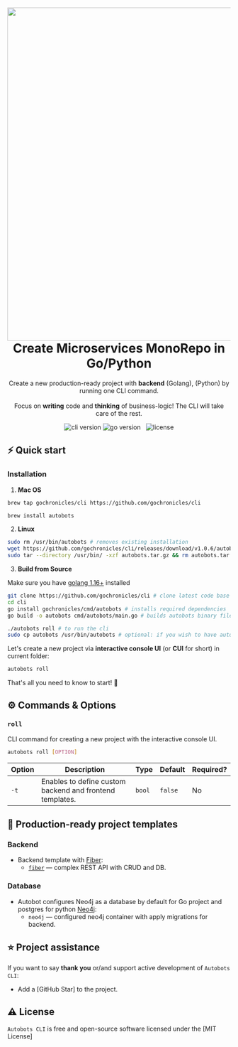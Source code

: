 <h1 align="center">
  <img src="https://res.cloudinary.com/gochronicles/image/upload/v1624670043/autobots_vfwwcx.png" width="750px"/><br/>
  Create Microservices MonoRepo in Go/Python
</h1>
<p align="center">Create a new production-ready project with <b>backend</b> (Golang), (Python) by running one CLI command.<br/><br/>Focus on <b>writing</b> code and <b>thinking</b> of business-logic! The CLI will take care of the rest.</p>

<p align="center"><img src="https://img.shields.io/badge/version-v1.0.6-blue?style=for-the-badge&logo=none" alt="cli version" /></a>&nbsp;<img src="https://img.shields.io/badge/Go-1.16+-00ADD8?style=for-the-badge&logo=go" alt="go version" /></a>&nbsp;</a>&nbsp;</a>&nbsp;<img src="https://img.shields.io/badge/license-MIT-red?style=for-the-badge&logo=none" alt="license" /></p>

## ⚡️ Quick start

### Installation

1. **Mac OS**

```bash
brew tap gochronicles/cli https://github.com/gochronicles/cli
```
```bash
brew install autobots
```

2. **Linux**

```bash
sudo rm /usr/bin/autobots # removes existing installation
wget https://github.com/gochronicles/cli/releases/download/v1.0.6/autobots_1.0.6_Linux_x86_64.tar.gz -O autobots.tar.gz # download latest binary from Github
sudo tar --directory /usr/bin/ -xzf autobots.tar.gz && rm autobots.tar.gz # extract in /usr/bin/directory
```

3. **Build from Source**

Make sure you have [golang 1.16+](https://golang.org/doc/install) installed

```bash
git clone https://github.com/gochronicles/cli # clone latest code base
cd cli
go install gochronicles/cmd/autobots # installs required dependencies
go build -o autobots cmd/autobots/main.go # builds autobots binary file
```
```bash
./autobots roll # to run the cli
sudo cp autobots /usr/bin/autobots # optional: if you wish to have autobots cli to be available globally 
```

Let's create a new project via **interactive console UI** (or **CUI** for short) in current folder:

```bash
autobots roll
```

That's all you need to know to start! 🎉

## ⚙️ Commands & Options

### `roll`

CLI command for creating a new project with the interactive console UI.

```bash
autobots roll [OPTION]
```

| Option | Description                                              | Type   | Default | Required? |
| ------ | -------------------------------------------------------- | ------ | ------- | --------- |
| `-t`   | Enables to define custom backend and frontend templates. | `bool` | `false` | No        |

## 📝 Production-ready project templates

### Backend

- Backend template with [Fiber](https://github.com/gofiber/fiber):
  - [`fiber`](https://github.com/gochronicles/monorepo-fiber-neo4j) — complex REST API with CRUD and DB.

### Database

- Autobot configures Neo4j as a database by default for Go project and postgres for python [Neo4j](https://neo4j.com/):
  - `neo4j` — configured neo4j container with apply migrations for backend.

## ⭐️ Project assistance

If you want to say **thank you** or/and support active development of `Autobots CLI`:

- Add a [GitHub Star] to the project.

## ⚠️ License

`Autobots CLI` is free and open-source software licensed under the [MIT License]
